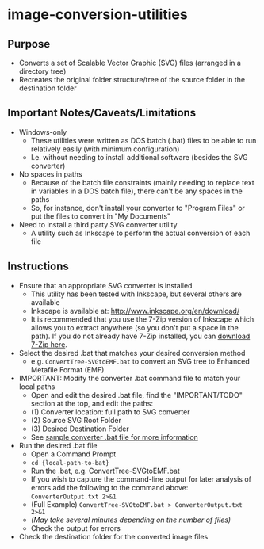 # image-conversion-utilities

## Purpose

* Converts a set of Scalable Vector Graphic (SVG) files (arranged in a directory tree)
* Recreates the original folder structure/tree of the source folder in the destination folder

## Important Notes/Caveats/Limitations

* Windows-only
    * These utilities were written as DOS batch (.bat) files to be able to run relatively easily (with minimum configuration) 
    * I.e. without needing to install additional software (besides the SVG converter)
* No spaces in paths
    * Because of the batch file constraints (mainly needing to replace text in variables in a DOS batch file), there can't be any spaces in the paths
    * So, for instance, don't install your converter to "Program Files" or put the files to convert in "My Documents"
* Need to install a third party SVG converter utility
    * A utility such as Inkscape to perform the actual conversion of each file

## Instructions 

* Ensure that an appropriate SVG converter is installed
    * This utility has been tested with Inkscape, but several others are available
    * Inkscape is available at: http://www.inkscape.org/en/download/
    * It is recommended that you use the 7-Zip version of Inkscape which allows you to extract anywhere (so you don't put a space in the path). If you do not already have 7-Zip installed, you can [download 7-Zip here](http://www.7-zip.org/download.html).
* Select the desired .bat that matches your desired conversion method
    * e.g. `ConvertTree-SVGtoEMF.bat` to convert an SVG tree to Enhanced Metafile Format (EMF) 
* IMPORTANT: Modify the converter .bat command file to match your local paths
    *  Open and edit the desired .bat file, find the "IMPORTANT/TODO" section at the top, and edit the paths:
    *  (1) Converter location: full path to SVG converter
    *  (2) Source SVG Root Folder
    *  (3) Desired Destination Folder
    *  See [sample converter .bat file for more information](./ConvertTree-SVGtoEMF.bat)
*  Run the desired .bat file
    *  Open a Command Prompt
    *  `cd {local-path-to-bat}`
    *  Run the .bat, e.g. ConvertTree-SVGtoEMF.bat
    *  If you wish to capture the command-line output for later analysis of errors add the following to the command above: `ConverterOutput.txt 2>&1`
    *  (Full Example)  `ConvertTree-SVGtoEMF.bat > ConverterOutput.txt 2>&1` 
    *  *(May take several minutes depending on the number of files)*
    *  Check the output for errors
*  Check the destination folder for the converted image files


